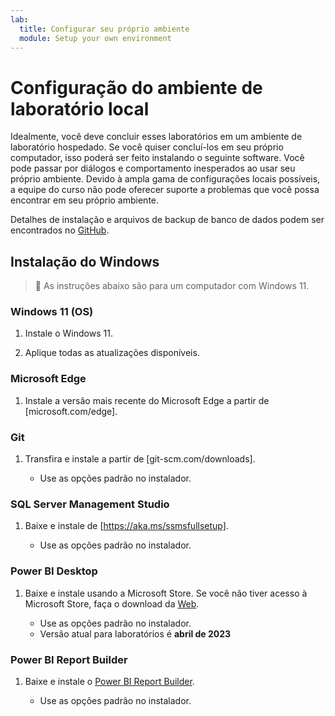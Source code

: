 ```yaml
---
lab:
  title: Configurar seu próprio ambiente
  module: Setup your own environment
---
```


# Configuração do ambiente de laboratório local

Idealmente, você deve concluir esses laboratórios em um ambiente de laboratório hospedado. Se você quiser concluí-los em seu próprio computador, isso poderá ser feito instalando o seguinte software. Você pode passar por diálogos e comportamento inesperados ao usar seu próprio ambiente. Devido à ampla gama de configurações locais possíveis, a equipe do curso não pode oferecer suporte a problemas que você possa encontrar em seu próprio ambiente.

Detalhes de instalação e arquivos de backup de banco de dados podem ser encontrados no [GitHub](https://github.com/MicrosoftLearning/DP-500-Azure-Data-Analyst/tree/main/Allfiles/00-Setup).

## Instalação do Windows

> &#128221; As instruções abaixo são para um computador com Windows 11.

### Windows 11 (OS)

1. Instale o Windows 11.

2. Aplique todas as atualizações disponíveis.

### Microsoft Edge

1. Instale a versão mais recente do Microsoft Edge a partir de [microsoft.com/edge].

### Git

1. Transfira e instale a partir de [git-scm.com/downloads].

    - Use as opções padrão no instalador.

### SQL Server Management Studio

1. Baixe e instale de [https://aka.ms/ssmsfullsetup].

    - Use as opções padrão no instalador.

### Power BI Desktop

1. Baixe e instale usando a Microsoft Store. Se você não tiver acesso à Microsoft Store, faça o download da [Web](https://www.microsoft.com/download/details.aspx?id=58494).

    - Use as opções padrão no instalador.
    - Versão atual para laboratórios é **abril de 2023**

### Power BI Report Builder

1. Baixe e instale o [Power BI Report Builder](https://www.microsoft.com/download/details.aspx?id=58158).

    - Use as opções padrão no instalador.

